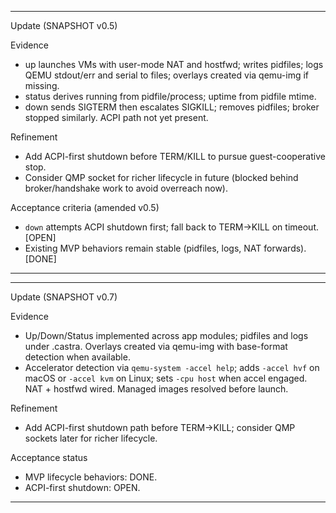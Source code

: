 
---
Update (SNAPSHOT v0.5)

Evidence
- up launches VMs with user-mode NAT and hostfwd; writes pidfiles; logs QEMU stdout/err and serial to files; overlays created via qemu-img if missing.
- status derives running from pidfile/process; uptime from pidfile mtime.
- down sends SIGTERM then escalates SIGKILL; removes pidfiles; broker stopped similarly. ACPI path not yet present.

Refinement
- Add ACPI-first shutdown before TERM/KILL to pursue guest-cooperative stop.
- Consider QMP socket for richer lifecycle in future (blocked behind broker/handshake work to avoid overreach now).

Acceptance criteria (amended v0.5)
- `down` attempts ACPI shutdown first; fall back to TERM→KILL on timeout. [OPEN]
- Existing MVP behaviors remain stable (pidfiles, logs, NAT forwards). [DONE]


---

---
Update (SNAPSHOT v0.7)

Evidence
- Up/Down/Status implemented across app modules; pidfiles and logs under .castra. Overlays created via qemu-img with base-format detection when available.
- Accelerator detection via `qemu-system -accel help`; adds `-accel hvf` on macOS or `-accel kvm` on Linux; sets `-cpu host` when accel engaged. NAT + hostfwd wired. Managed images resolved before launch.

Refinement
- Add ACPI-first shutdown path before TERM→KILL; consider QMP sockets later for richer lifecycle.

Acceptance status
- MVP lifecycle behaviors: DONE.
- ACPI-first shutdown: OPEN.


---

